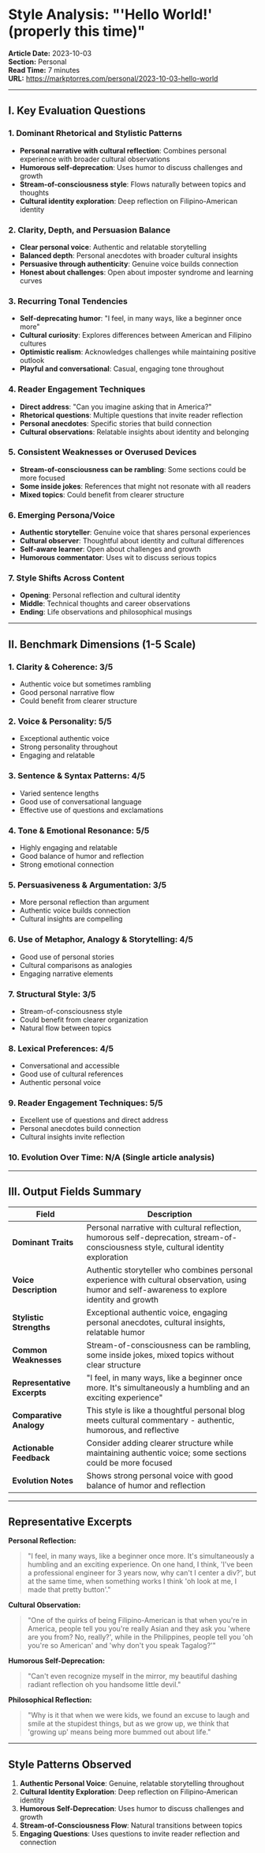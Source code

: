 # Style Analysis: "'Hello World!' (properly this time)"

**Article Date:** 2023-10-03  
**Section:** Personal  
**Read Time:** 7 minutes  
**URL:** https://markptorres.com/personal/2023-10-03-hello-world

---

## I. Key Evaluation Questions

### 1. Dominant Rhetorical and Stylistic Patterns
- **Personal narrative with cultural reflection**: Combines personal experience with broader cultural observations
- **Humorous self-deprecation**: Uses humor to discuss challenges and growth
- **Stream-of-consciousness style**: Flows naturally between topics and thoughts
- **Cultural identity exploration**: Deep reflection on Filipino-American identity

### 2. Clarity, Depth, and Persuasion Balance
- **Clear personal voice**: Authentic and relatable storytelling
- **Balanced depth**: Personal anecdotes with broader cultural insights
- **Persuasive through authenticity**: Genuine voice builds connection
- **Honest about challenges**: Open about imposter syndrome and learning curves

### 3. Recurring Tonal Tendencies
- **Self-deprecating humor**: "I feel, in many ways, like a beginner once more"
- **Cultural curiosity**: Explores differences between American and Filipino cultures
- **Optimistic realism**: Acknowledges challenges while maintaining positive outlook
- **Playful and conversational**: Casual, engaging tone throughout

### 4. Reader Engagement Techniques
- **Direct address**: "Can you imagine asking that in America?"
- **Rhetorical questions**: Multiple questions that invite reader reflection
- **Personal anecdotes**: Specific stories that build connection
- **Cultural observations**: Relatable insights about identity and belonging

### 5. Consistent Weaknesses or Overused Devices
- **Stream-of-consciousness can be rambling**: Some sections could be more focused
- **Some inside jokes**: References that might not resonate with all readers
- **Mixed topics**: Could benefit from clearer structure

### 6. Emerging Persona/Voice
- **Authentic storyteller**: Genuine voice that shares personal experiences
- **Cultural observer**: Thoughtful about identity and cultural differences
- **Self-aware learner**: Open about challenges and growth
- **Humorous commentator**: Uses wit to discuss serious topics

### 7. Style Shifts Across Content
- **Opening**: Personal reflection and cultural identity
- **Middle**: Technical thoughts and career observations
- **Ending**: Life observations and philosophical musings

---

## II. Benchmark Dimensions (1-5 Scale)

### 1. Clarity & Coherence: **3/5**
- Authentic voice but sometimes rambling
- Good personal narrative flow
- Could benefit from clearer structure

### 2. Voice & Personality: **5/5**
- Exceptional authentic voice
- Strong personality throughout
- Engaging and relatable

### 3. Sentence & Syntax Patterns: **4/5**
- Varied sentence lengths
- Good use of conversational language
- Effective use of questions and exclamations

### 4. Tone & Emotional Resonance: **5/5**
- Highly engaging and relatable
- Good balance of humor and reflection
- Strong emotional connection

### 5. Persuasiveness & Argumentation: **3/5**
- More personal reflection than argument
- Authentic voice builds connection
- Cultural insights are compelling

### 6. Use of Metaphor, Analogy & Storytelling: **4/5**
- Good use of personal stories
- Cultural comparisons as analogies
- Engaging narrative elements

### 7. Structural Style: **3/5**
- Stream-of-consciousness style
- Could benefit from clearer organization
- Natural flow between topics

### 8. Lexical Preferences: **4/5**
- Conversational and accessible
- Good use of cultural references
- Authentic personal voice

### 9. Reader Engagement Techniques: **5/5**
- Excellent use of questions and direct address
- Personal anecdotes build connection
- Cultural insights invite reflection

### 10. Evolution Over Time: **N/A** (Single article analysis)

---

## III. Output Fields Summary

| Field | Description |
|-------|-------------|
| **Dominant Traits** | Personal narrative with cultural reflection, humorous self-deprecation, stream-of-consciousness style, cultural identity exploration |
| **Voice Description** | Authentic storyteller who combines personal experience with cultural observation, using humor and self-awareness to explore identity and growth |
| **Stylistic Strengths** | Exceptional authentic voice, engaging personal anecdotes, cultural insights, relatable humor |
| **Common Weaknesses** | Stream-of-consciousness can be rambling, some inside jokes, mixed topics without clear structure |
| **Representative Excerpts** | "I feel, in many ways, like a beginner once more. It's simultaneously a humbling and an exciting experience" |
| **Comparative Analogy** | This style is like a thoughtful personal blog meets cultural commentary - authentic, humorous, and reflective |
| **Actionable Feedback** | Consider adding clearer structure while maintaining authentic voice; some sections could be more focused |
| **Evolution Notes** | Shows strong personal voice with good balance of humor and reflection |

---

## Representative Excerpts

**Personal Reflection:**
> "I feel, in many ways, like a beginner once more. It's simultaneously a humbling and an exciting experience. On one hand, I think, 'I've been a professional engineer for 3 years now, why can't I center a div?', but at the same time, when something works I think 'oh look at me, I made that pretty button'."

**Cultural Observation:**
> "One of the quirks of being Filipino-American is that when you're in America, people tell you you're really Asian and they ask you 'where are you from? No, really?', while in the Philippines, people tell you 'oh you're so American' and 'why don't you speak Tagalog?'"

**Humorous Self-Deprecation:**
> "Can't even recognize myself in the mirror, my beautiful dashing radiant reflection oh you handsome little devil."

**Philosophical Reflection:**
> "Why is it that when we were kids, we found an excuse to laugh and smile at the stupidest things, but as we grow up, we think that 'growing up' means being more bummed out about life."

---

## Style Patterns Observed

1. **Authentic Personal Voice**: Genuine, relatable storytelling throughout
2. **Cultural Identity Exploration**: Deep reflection on Filipino-American identity
3. **Humorous Self-Deprecation**: Uses humor to discuss challenges and growth
4. **Stream-of-Consciousness Flow**: Natural transitions between topics
5. **Engaging Questions**: Uses questions to invite reader reflection and connection 